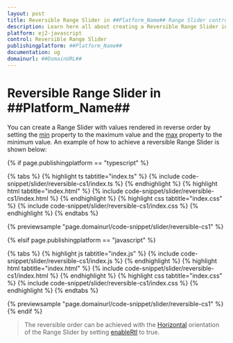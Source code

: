 ```yaml
---
layout: post
title: Reversible Range Slider in ##Platform_Name## Range Slider control | Syncfusion
description: Learn here all about creating a Reversible Range Slider in Syncfusion ##Platform_Name## Range Slider control of Syncfusion Essential JS 2 and more.
platform: ej2-javascript
control: Reversible Range Slider 
publishingplatform: ##Platform_Name##
documentation: ug
domainurl: ##DomainURL##
---
```


# Reversible Range Slider in ##Platform_Name##

You can create a Range Slider with values rendered in reverse order by setting the [min](https://ej2.syncfusion.com/documentation/api/slider/#min) property to the maximum value and the [max](https://ej2.syncfusion.com/documentation/api/slider/#max) property to the minimum value. An example of how to achieve a reversible Range Slider is shown below:

{% if page.publishingplatform == "typescript" %}

 {% tabs %}
{% highlight ts tabtitle="index.ts" %}
{% include code-snippet/slider/reversible-cs1/index.ts %}
{% endhighlight %}
{% highlight html tabtitle="index.html" %}
{% include code-snippet/slider/reversible-cs1/index.html %}
{% endhighlight %}
{% highlight css tabtitle="index.css" %}
{% include code-snippet/slider/reversible-cs1/index.css %}
{% endhighlight %}
{% endtabs %}
        
{% previewsample "page.domainurl/code-snippet/slider/reversible-cs1" %}

{% elsif page.publishingplatform == "javascript" %}

{% tabs %}
{% highlight js tabtitle="index.js" %}
{% include code-snippet/slider/reversible-cs1/index.js %}
{% endhighlight %}
{% highlight html tabtitle="index.html" %}
{% include code-snippet/slider/reversible-cs1/index.html %}
{% endhighlight %}
{% highlight css tabtitle="index.css" %}
{% include code-snippet/slider/reversible-cs1/index.css %}
{% endhighlight %}
{% endtabs %}

{% previewsample "page.domainurl/code-snippet/slider/reversible-cs1" %}
{% endif %}

> The reversible order can be achieved with the [Horizontal](https://ej2.syncfusion.com/documentation/api/slider/sliderOrientation/) orientation of the Range Slider by setting [enableRtl](https://ej2.syncfusion.com/documentation/api/slider/#enablertl) to true.
